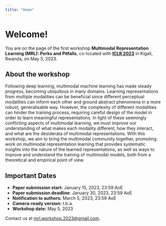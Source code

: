 ```yaml
---
title: "Home"
---
```


# Welcome!

You are on the page of the first workshop **Multimodal Representation Learning (MRL): Perks and Pitfalls**, co-located with [**ICLR 2023**](https://iclr.cc/Conferences/2023) in Kigali, Rwanda, on May 5, 2023.


## About the workshop

Following deep learning, multimodal machine learning has made steady progress, becoming ubiquitous in many domains. Learning representations from multiple modalities can be beneficial since different perceptual modalities can inform each other and ground abstract phenomena in a more robust, generalisable way. However, the complexity of different modalities can hinder the training process, requiring careful design of the model in order to learn meaningful representations. In light of these seemingly conflicting aspects of multimodal learning, we must improve our understanding of what makes each modality different, how they interact, and what are the desiderata of multimodal representations. With this workshop, we aim to bring the multimodal community together, promoting work on multimodal representation learning that provides systematic insights into the nature of the learned representations, as well as ways to improve and understand the training of multimodal models, both from a theoretical and empirical point of view.


## Important Dates

<div id="dates"></div>

* **Paper submission start:** January 15, 2023, 23:59 AoE
* **Paper submission deadline**: <span class="alert"> January 30, 2023, 23:59 AoE</span>
* **Notification to authors:** March 5, 2023, 23:59 AoE
* **Camera-ready version:** t.b.a.
* **Workshop date:** May 5, 2023

Contact us at <mrl.workshop.2023@gmail.com>.
